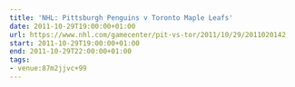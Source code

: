 ```yaml
---
title: 'NHL: Pittsburgh Penguins v Toronto Maple Leafs'
date: 2011-10-29T19:00:00+01:00
url: https://www.nhl.com/gamecenter/pit-vs-tor/2011/10/29/2011020142
start: 2011-10-29T19:00:00+01:00
end: 2011-10-29T22:00:00+01:00
tags:
- venue:87m2jjvc+99
---
```

